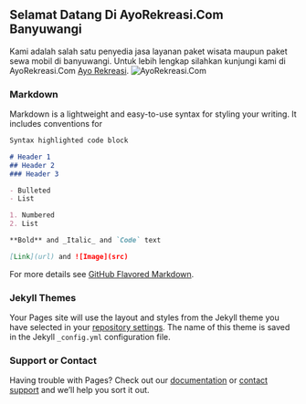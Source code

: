 ## Selamat Datang Di AyoRekreasi.Com Banyuwangi

Kami adalah salah satu penyedia jasa layanan paket wisata maupun paket sewa mobil di banyuwangi.
Untuk lebih lengkap silahkan kunjungi kami di AyoRekreasi.Com
[Ayo Rekreasi](http://ayorekreasi.com).
![AyoRekreasi.Com](https://www.ayorekreasi.com/img/bbb%20-%20Copy.png)

### Markdown

Markdown is a lightweight and easy-to-use syntax for styling your writing. It includes conventions for

```markdown
Syntax highlighted code block

# Header 1
## Header 2
### Header 3

- Bulleted
- List

1. Numbered
2. List

**Bold** and _Italic_ and `Code` text

[Link](url) and ![Image](src)
```

For more details see [GitHub Flavored Markdown](https://guides.github.com/features/mastering-markdown/).

### Jekyll Themes

Your Pages site will use the layout and styles from the Jekyll theme you have selected in your [repository settings](https://github.com/ayorek-del/ayorekreasi.github.io/settings). The name of this theme is saved in the Jekyll `_config.yml` configuration file.

### Support or Contact

Having trouble with Pages? Check out our [documentation](https://help.github.com/categories/github-pages-basics/) or [contact support](https://github.com/contact) and we’ll help you sort it out.
